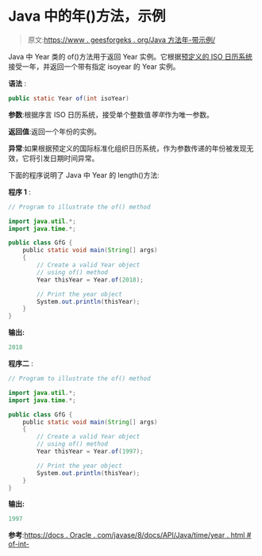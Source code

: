 # Java 中的年()方法，示例

> 原文:[https://www . geesforgeks . org/Java 方法年-带示例/](https://www.geeksforgeeks.org/year-of-method-in-java-with-examples/)

Java 中 Year 类的 of()方法用于返回 Year 实例。它根据[预定义的 ISO 日历系统](https://en.wikipedia.org/wiki/Proleptic_Gregorian_calendar)接受一年，并返回一个带有指定 isoyear 的 Year 实例。

**语法** :

```java
public static Year of(int isoYear)

```

**参数**:根据序言 ISO 日历系统，接受单个整数值*等年*作为唯一参数。

**返回值**:返回一个年份的实例。

**异常**:如果根据预定义的国际标准化组织日历系统，作为参数传递的年份被发现无效，它将引发日期时间异常。

下面的程序说明了 Java 中 Year 的 length()方法:

**程序 1** :

```java
// Program to illustrate the of() method

import java.util.*;
import java.time.*;

public class GfG {
    public static void main(String[] args)
    {
        // Create a valid Year object
        // using of() method
        Year thisYear = Year.of(2018);

        // Print the year object
        System.out.println(thisYear);
    }
}
```

**输出:**

```java
2018

```

**程序二** :

```java
// Program to illustrate the of() method

import java.util.*;
import java.time.*;

public class GfG {
    public static void main(String[] args)
    {
        // Create a valid Year object
        // using of() method
        Year thisYear = Year.of(1997);

        // Print the year object
        System.out.println(thisYear);
    }
}
```

**输出:**

```java
1997

```

**参考**:[https://docs . Oracle . com/javase/8/docs/API/Java/time/year . html # of-int-](https://docs.oracle.com/javase/8/docs/api/java/time/Year.html#of-int-)